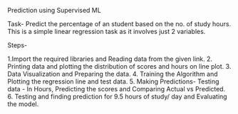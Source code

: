 Prediction using Supervised ML

Task- Predict the percentage of an student based on the no. of study hours. This is a simple linear regression task as it involves just 2 variables.

Steps-

1.Import the required libraries and Reading data from the given link.
2. Printing data and plotting the distribution of scores and hours on line plot.
3. Data Visualization and Preparing the data.
4. Training the Algorithm and Plotting the regression line and test data.
5. Making Predictions- Testing data - In Hours, Predicting the scores and Comparing Actual vs Predicted.
6. Testing and finding prediction for 9.5 hours of study/ day and Evaluating the model.
